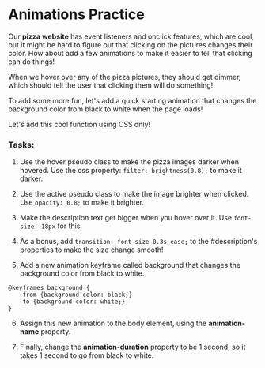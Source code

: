 # Animations Practice

Our **pizza website** has event listeners and onclick features, which are cool, but it might be hard to figure out that clicking on the pictures changes their color. How about add a few animations to make it easier to tell that clicking can do things!

When we hover over any of the pizza pictures, they should get dimmer, which should tell the user that clicking them will do something! 

To add some more fun, let's add a quick starting animation that changes the background color from black to white when the page loads!

Let's add this cool function using CSS only!
### Tasks:

1. Use the hover pseudo class to make the pizza images darker when hovered. Use the css property: ```filter: brightness(0.8);``` to make it darker.

2. Use the active pseudo class to make the image brighter when clicked. Use ```opacity: 0.8;``` to make it brighter.

3. Make the description text get bigger when you hover over it. Use ```font-size: 18px``` for this.

4. As a bonus, add ```transition: font-size 0.3s ease;``` to the #description's properties to make the size change smooth!

5. Add a new animation keyframe called background that changes the background color from black to white.

```
@keyframes background {
    from {background-color: black;}
    to {background-color: white;}
}
```
6. Assign this new animation to the body element, using the **animation-name** property.

7. Finally, change the **animation-duration** property to be 1 second, so it takes 1 second to go from black to white.

